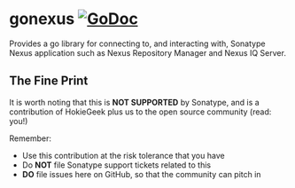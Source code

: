 # gonexus [![GoDoc](http://godoc.org/github.com/hokiegeek/gonexus?status.png)](http://godoc.org/github.com/hokiegeek/gonexus)

Provides a go library for connecting to, and interacting with, Sonatype Nexus application such as Nexus Repository Manager and Nexus IQ Server.

## The Fine Print
It is worth noting that this is **NOT SUPPORTED** by Sonatype, and is a contribution of HokieGeek
plus us to the open source community (read: you!)

Remember:

* Use this contribution at the risk tolerance that you have
* Do **NOT** file Sonatype support tickets related to this
* **DO** file issues here on GitHub, so that the community can pitch in
